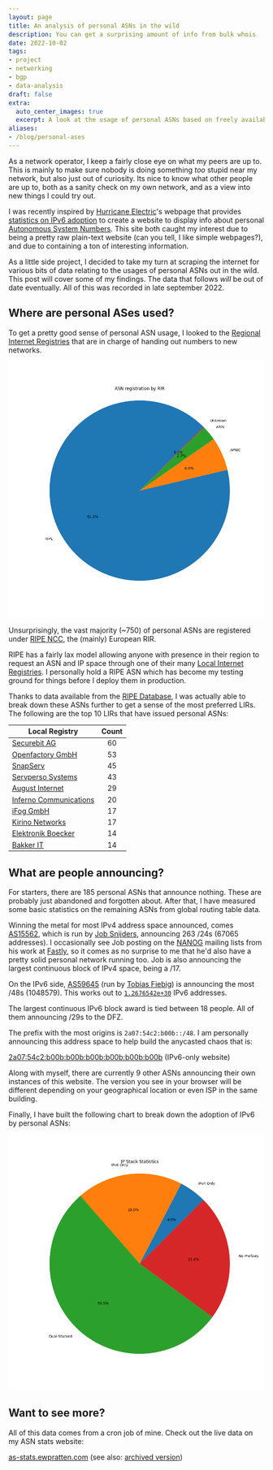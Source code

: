 ```yaml
---
layout: page
title: An analysis of personal ASNs in the wild
description: You can get a surprising amount of info from bulk whois
date: 2022-10-02
tags:
- project
- networking
- bgp
- data-analysis
draft: false
extra:
  auto_center_images: true
  excerpt: A look at the usage of personal ASNs based on freely available data
aliases:
- /blog/personal-ases
---
```


As a network operator, I keep a fairly close eye on what my peers are up to. This is mainly to make sure nobody is doing something *too* stupid near my network, but also just out of curiosity. Its nice to know what other people are up to, both as a sanity check on my own network, and as a view into new things I could try out.

I was recently inspired by [Hurricane Electric](https://he.net/)'s webpage that provides [statistics on IPv6 adoption](https://bgp.he.net/ipv6-progress-report.cgi) to create a website to display info about personal [Autonomous System Numbers](https://en.wikipedia.org/wiki/Autonomous_system_(Internet)). This site both caught my interest due to being a pretty raw plain-text website (can you tell, I like simple webpages?), and due to containing a ton of interesting information.

As a little side project, I decided to take my turn at scraping the internet for various bits of data relating to the usages of personal ASNs out in the wild. This post will cover some of my findings. The data that follows *will* be out of date eventually. All of this was recorded in late september 2022.

## Where are personal ASes used?

To get a pretty good sense of personal ASN usage, I looked to the [Regional Internet Registries](https://en.wikipedia.org/wiki/Regional_Internet_registry) that are in charge of handing out numbers to new networks.

![Pie chart of personal ASN registration by RIR](/images/posts/personal-ases/rirs.png)

Unsurprisingly, the vast majority (~750) of personal ASNs are registered under [RIPE NCC](https://ripe.net), the (mainly) European RIR.

RIPE has a fairly lax model allowing anyone with presence in their region to request an ASN and IP space through one of their many [Local Internet Registries](https://www.ripe.net/participate/member-support/list-of-members). I personally hold a RIPE ASN which has become my testing ground for things before I deploy them in production.

Thanks to data available from the [RIPE Database](https://apps.db.ripe.net/db-web-ui/query), I was actually able to break down these ASNs further to get a sense of the most preferred LIRs. The following are the top 10 LIRs that have issued personal ASNs:

| Local Registry                                                | Count |
|---------------------------------------------------------------|:-----:|
| [Securebit AG](https://www.peeringdb.com/net/18724)           |  60   |
| [Openfactory GmbH](https://www.peeringdb.com/net/7194)        |  53   |
| [SnapServ](https://www.peeringdb.com/net/9285)                |  45   |
| [Servperso Systems](https://www.peeringdb.com/net/21009)      |  43   |
| [August Internet](https://www.peeringdb.com/net/28226)        |  29   |
| [Inferno Communications](https://www.peeringdb.com/net/21470) |  20   |
| [iFog GmbH](https://www.peeringdb.com/net/22819)              |  17   |
| [Kirino Networks](https://www.peeringdb.com/net/19561)        |  17   |
| [Elektronik Boecker](https://www.peeringdb.com/net/15980)     |  14   |
| [Bakker IT](https://www.peeringdb.com/net/21424)              |  14   |

## What are people announcing?

For starters, there are 185 personal ASNs that announce nothing. These are probably just abandoned and forgotten about. After that, I have measured some basic statistics on the remaining ASNs from global routing table data.

Winning the metal for most IPv4 address space announced, comes [AS15562](https://bgp.tools/as/15562), which is run by [Job Snijders](http://sobornost.net/~job/), announcing 263 /24s (67065 addresses). I occasionally see Job posting on the [NANOG](https://www.nanog.org/) mailing lists from his work at [Fastly](https://www.fastly.com/), so it comes as no surprise to me that he'd also have a pretty solid personal network running too. Job is also announcing the largest continuous block of IPv4 space, being a /17.

On the IPv6 side, [AS59645](https://bgp.tools/as/59645) (run by [Tobias Fiebig](https://doing-stupid-things.as59645.net/)) is announcing the most /48s (1048579). This works out to [`1.2676542e+30`](https://www.wolframalpha.com/input?i=1.2676542e%2B30) IPv6 addresses.

The largest continuous IPv6 block award is tied between 18 people. All of them announcing /29s to the DFZ.

The prefix with the most origins is `2a07:54c2:b00b::/48`. I am personally announcing this address space to help build the anycasted chaos that is:

[2a07:54c2:b00b:b00b:b00b:b00b:b00b:b00b](http://b00b.eu) (IPv6-only website)

Along with myself, there are currently 9 other ASNs announcing their own instances of this website. The version you see in your browser will be different depending on your geographical location or even ISP in the same building.

Finally, I have built the following chart to break down the adoption of IPv6 by personal ASNs:

![Chart of IPv6 adoption by personal ASNs](/images/posts/personal-ases/ip_stack.png)

## Want to see more?

All of this data comes from a cron job of mine. Check out the live data on my ASN stats website:

[as-stats.ewpratten.com](https://as-stats.ewpratten.com/) (see also: [archived version](https://web.archive.org/web/as-stats.ewpratten.com/))

